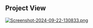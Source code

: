 ## Project View

[![Screenshot-2024-09-22-130833.png](https://i.postimg.cc/sxYH8PDn/Screenshot-2024-09-22-130833.png)](https://postimg.cc/BPvCPKFD)
